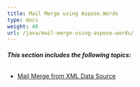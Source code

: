 ```yaml
---
title: Mail Merge using Aspose.Words
type: docs
weight: 40
url: /java/mail-merge-using-aspose-words/
---
```


###### **This section includes the following topics:**
- [Mail Merge from XML Data Source](https://docs.aspose.com/words/java/mail-merge-from-xml-data-source/)
